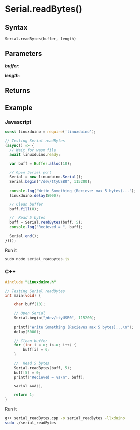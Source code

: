 # Serial.readBytes()

## Syntax 
```
Serial.readBytes(buffer, length)
``` 
## Parameters 

***buffer***:   

***length***:   


## Returns

## Example

### Javascript 
```js
const linuxduino = require('linuxduino');

// Testing Serial readBytes
(async() => {
  // Wait for wasm file
  await linuxduino.ready;

  var buff = Buffer.alloc(10);

  // Open Serial port
  Serial = new linuxduino.Serial();
  Serial.begin("/dev/ttyUSB0", 115200);
    
  console.log("Write Something (Recieves max 5 bytes)...");
  linuxduino.delay(5000);

  // Clean buffer
  buff.fill(0);

  //  Read 5 bytes
  buff = Serial.readBytes(buff, 5);
  console.log("Recieved = ", buff);

  Serial.end();
})();
```

Run it
```js
sudo node serial_readBytes.js
```

### C++
```cpp
#include "Linuxduino.h"

// Testing Serial readBytes
int main(void) {

    char buff[10];

    // Open Serial
    Serial.begin("/dev/ttyUSB0", 115200);
    
    printf("Write Something (Recieves max 5 bytes)...\n");
    delay(5000);

    // Clean buffer
    for (int i = 0; i<10; i++) {
        buff[i] = 0;
    }

    //  Read 5 bytes
    Serial.readBytes(buff, 5);
    buff[5] = 0;
    printf("Recieved = %s\n", buff);

    Serial.end();

    return 1;
}
```

Run it
```sh
g++ serial_readBytes.cpp -o serial_readBytes -llxduino
sudo ./serial_readBytes
```